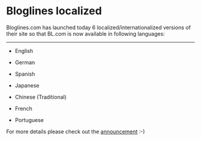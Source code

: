 # Bloglines localized

<img src="http://www.zerokspot.com/uploads/bloglines-localized.jpg" class="right" alt=""/>Bloglines.com has launched today 6 localized/internationalized versions of their site so that BL.com is now available in following languages:

-------------------------------





* English

* German

* Spanish

* Japanese

* Chinese (Traditional)

* French

* Portuguese



For more details please check out the <a href="http://www.bloglines.com/about/news#74">announcement</a> :-)

